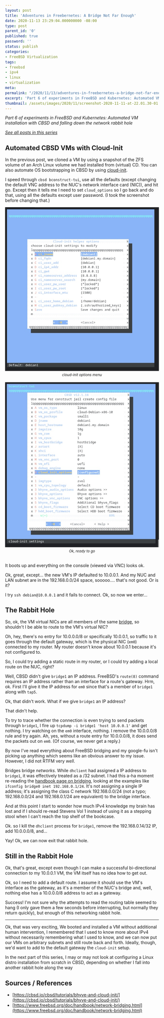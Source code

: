 ```yaml
---
layout: post
title: 'Adventures in Freebernetes: A Bridge Not Far Enough'
date: 2020-11-13 23:29:04.000000000 -08:00
type: post
parent_id: '0'
published: true
password: ''
status: publish
categories:
- FreeBSD Virtualization
tags:
- freebsd
- ipv4
- linux
- virtualization
meta:
permalink: "/2020/11/13/adventures-in-freebernetes-a-bridge-not-far-enough/"
excerpt: 'Part 6 of experiments in FreeBSD and Kubernetes: Automated VM installation with CBSD and falling down the network rabbit hole'
thumbnail: /assets/images/2020/11/screenshot-2020-11-11-at-22.01.30-01.jpeg
---
```


_Part 6 of experiments in FreeBSD and Kubernetes: Automated VM installation with CBSD and falling down the network rabbit hole_

[_See all posts in this series_](/freebsd-virtualization-series/)

## Automated CBSD VMs with Cloud-Init

In the previous post, we cloned a VM by using a snapshot of the ZFS volume of an Arch Linux volume we had installed from (virtual) CD. You can also automate OS bootstrapping in CBSD by using [cloud-init](https://cloudinit.readthedocs.io/en/latest/index.html#).

I speed through `cbsd bconstruct-tui`, use all the defaults (except changing the default VNC address to the NUC's network interface card (NIC)), and hit go. Except then it tells me I need to set `cloud_options` so I go back and do that, using all the defaults except user password. (I took the screenshot before changing that.)

<div align="center">
<img
src="/assets/images/2020/11/screenshot-2020-11-13-at-13.04.33-01.jpeg"
alt="Screenshot of the cloud-init options menu in cbsd">
<br>
<i><small>
cloud-init options menu
</small></i>
</div>
<br>

<div align="center">
<img
src="/assets/images/2020/11/screenshot-2020-11-11-at-22.01.30-01.jpeg"
alt="Main cbsd bhyve menu with everything filled out">
<br>
<i><small>
Ok, ready to go
</small></i>
</div>
<br>

<script src="https://gist.github.com/kbruner/4285179f1bc58f31bbd07af39d018cfb.js"></script>

It boots up and everything on the console (viewed via VNC) looks ok.

Ok, great, except... the new VM's IP defaulted to 10.0.0.1. And my NUC and LAN subnet are in the 192.168.0.0/24 space, sooooo.... that's not good. Or is it?

I try `ssh debian@10.0.0.1` and it fails to connect. Ok, so now we enter...

## The Rabbit Hole

So, ok, the VM virtual NICs are all members of the same [bridge](https://www.freebsd.org/doc/handbook/network-bridging.html), so shouldn't I be able to route to the VM's virtual NIC?

<script src="https://gist.github.com/kbruner/f7c39e1215ca4b983cb89e4a9f259557.js"></script>

Oh, hey, there's no entry for 10.0.0.0/8 or specifically 10.0.0.1, so traffic to it goes through the default gateway, which is the physical NIC (`em0`) connected to my router. My router doesn't know about 10.0.0.1 because it's not configured to.

So, I could try adding a static route in my router, or I could try adding a local route on the NUC, right?

Well, CBSD didn't give `bridge1` an IP address. FreeBSD's `route(8)` command requires an IP address rather than an interface for a route's gateway. Hrm, ok. First I'll give it the IP address for `em0` since that's a member of `bridge1` along with `tap5`.

<script src="https://gist.github.com/kbruner/908361b9a613629c315b76e70e1c1e97.js"></script>

Ok, that didn't work. What if we give `bridge1` an IP address?

<script src="https://gist.github.com/kbruner/77d4a54067724db92a84e42f1f266d27.js"></script>

That didn't help.

To try to trace whether the connection is even trying to send packets through `bridge1`, I fire up `tcpdump -i bridge1 'host 10.0.0.1'` and get nothing. I try watching on the `em0` interface, nothing. I remove the 10.0.0.0/8 rule and try again. Ah, yes, without a route entry for 10.0.0.0/8, it does send the packets out on `em0`. (Of course, we never get a reply.)

<script src="https://gist.github.com/kbruner/06d71cc68a8d41b2c53480ecabeb3595.js"></script>

By now I've read everything about FreeBSD bridging and my google-fu isn't picking up anything which seems like an obvious answer to my issue. However, I did not RTFM very _well_.

Bridges bridge _networks_. While `dhclient` had assigned a IP address to `bridge1`, it was effectively treated as a /32 subnet. I had this a-ha moment re-reading the [handbook page on bridging](https://www.freebsd.org/doc/handbook/network-bridging.html), looking at the examples like `ifconfig bridge0 inet 192.168.0.1/24`. It's not assigning a single IP address; it's assigning the class C network 192.168.0.0/24 (not a typo; 192.168.0.0/24 and 192.168.0.1/24 are equivalent) to the bridge interface.

And at this point I start to wonder how much IPv4 knowledge my brain has lost and if I should re-read Stevens Vol 1 instead of using it as a stepping stool when I can't reach the top shelf of the bookcase.

Ok. so I kill the `dhclient` process for `bridge1`, remove the 192.168.0.14/32 IP, add 10.0.0.0/8, and...

<script src="https://gist.github.com/kbruner/5e1effc7c4c6b39207f5db72b6c0520b.js"></script>

Yay! Ok, we can now exit that rabbit hole.

## Still in the Rabbit Hole

Ok, that's great, except even though I can make a successful bi-directional connection _to_ my 10.0.0.1 VM, the VM itself has no idea how to get out.

<script src="https://gist.github.com/kbruner/410746d4f9a0d4ac3320a99dbcb0567c.js"></script>

Ok, so I need to add a default route. I assume it should use the VM's interface as the gateway, as it's a member of the NUC's bridge and, well, nothing else has a 10.0.0.0/8 address to act as a gateway.

<script src="https://gist.github.com/kbruner/3eef5e071a053ea81d401feb3eeadc11.js"></script>

Success! I'm not sure why the attempts to read the routing table seemed to hang (I only gave them a few seconds before interrupting, but normally they return quickly), but enough of this networking rabbit hole.

* * *

Ok, that was very exciting, We booted and installed a VM without additional human intervention, I remembered that I used to know more about IPv4 without necessarily remembering what I used to know, and we can now put our VMs on arbitrary subnets and still route back and forth. Ideally, though, we'd want to add to the default gateway the `cloud-init` setup.

In the next part of this series, I may or may not look at configuring a Linux distro installation from scratch in CBSD, depending on whether I fall into another rabbit hole along the way

## Sources / References

* [https://cbsd.io/cbsd/tutorials/bhyve-and-cloud-init/](https://cbsd.io/cbsd/tutorials/bhyve-and-cloud-init/)
* [https://www.freebsd.org/doc/handbook/network-bridging.html](https://www.freebsd.org/doc/handbook/network-bridging.html)

